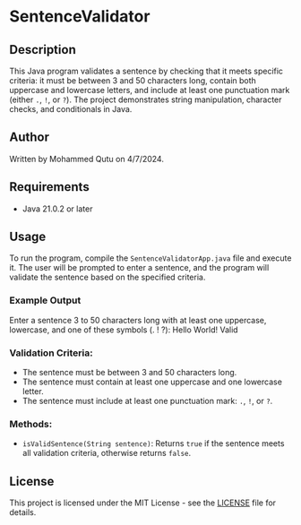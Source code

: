 # SentenceValidator

## Description
This Java program validates a sentence by checking that it meets specific criteria: it must be between 3 and 50 characters long, contain both uppercase and lowercase letters, and include at least one punctuation mark (either `.`, `!`, or `?`). The project demonstrates string manipulation, character checks, and conditionals in Java.

## Author
Written by Mohammed Qutu on 4/7/2024.

## Requirements
- Java 21.0.2 or later

## Usage
To run the program, compile the `SentenceValidatorApp.java` file and execute it. The user will be prompted to enter a sentence, and the program will validate the sentence based on the specified criteria.

### Example Output
Enter a sentence 3 to 50 characters long with at least one uppercase, lowercase, and one of these symbols (. ! ?): Hello World! Valid

### Validation Criteria:
- The sentence must be between 3 and 50 characters long.
- The sentence must contain at least one uppercase and one lowercase letter.
- The sentence must include at least one punctuation mark: `.`, `!`, or `?`.

### Methods:
- `isValidSentence(String sentence)`: Returns `true` if the sentence meets all validation criteria, otherwise returns `false`.

## License
This project is licensed under the MIT License - see the [LICENSE](LICENSE) file for details.
